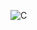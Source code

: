 ![C](https://github.com/flyandancexo/IDE-less-C-Cpp/assets/66555404/c4145ebb-655c-4506-b7d7-c1bde9cb4c06)

